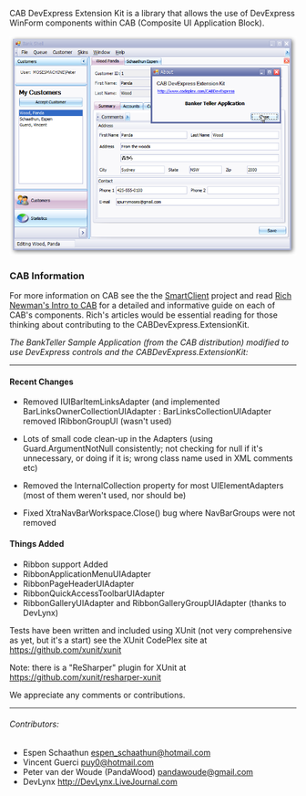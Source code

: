 CAB DevExpress Extension Kit is a library that allows the use of DevExpress WinForm components
within CAB (Composite UI Application Block).

![](images/bankteller-skin.png)

### CAB Information
For more information on CAB see the the [SmartClient](http://www.codeplex.com/smartclient) project
 and read [Rich Newman's Intro to CAB](http://richnewman.wordpress.com/intro-to-cab-toc/) for a
 detailed and informative guide on each of CAB's components. Rich's articles would be essential
  reading for those thinking about contributing to the CABDevExpress.ExtensionKit.

_The BankTeller Sample Application (from the CAB distribution) modified to use DevExpress controls
 and the CABDevExpress.ExtensionKit:_


----------------------------------------------------

#### Recent Changes
- Removed IUIBarItemLinksAdapter (and implemented BarLinksOwnerCollectionUIAdapter : BarLinksCollectionUIAdapter
removed IRibbonGroupUI (wasn't used)

- Lots of small code clean-up in the Adapters (using Guard.ArgumentNotNull consistently; not checking for null if
it's unnecessary, or doing if it is; wrong class name used in XML comments etc)

- Removed the InternalCollection property for most UIElementAdapters (most of them weren't used, nor should be)

- Fixed XtraNavBarWorkspace.Close() bug where NavBarGroups were not removed

#### Things Added

- Ribbon support Added
- RibbonApplicationMenuUIAdapter
- RibbonPageHeaderUIAdapter
- RibbonQuickAccessToolbarUIAdapter
- RibbonGalleryUIAdapter and RibbonGalleryGroupUIAdapter (thanks to DevLynx)

Tests have been written and included using XUnit (not very comprehensive as yet, but it's a start)
see the XUnit CodePlex site at https://github.com/xunit/xunit

Note: there is a "ReSharper" plugin for XUnit at https://github.com/xunit/resharper-xunit


We appreciate any comments or contributions.

------------------------------------------------------------------------------
###### Contributors:

- Espen Schaathun espen_schaathun@hotmail.com
- Vincent Guerci puy0@hotmail.com
- Peter van der Woude (PandaWood) pandawoude@gmail.com
- DevLynx http://DevLynx.LiveJournal.com
